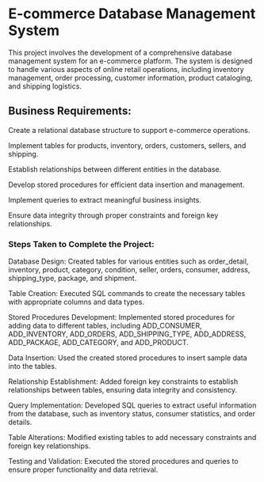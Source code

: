 # E-commerce Database Management System

This project involves the development of a comprehensive database management system for an e-commerce platform. The system is designed to handle various aspects of online retail operations, including inventory management, order processing, customer information, product cataloging, and shipping logistics.

## Business Requirements:

Create a relational database structure to support e-commerce operations.

Implement tables for products, inventory, orders, customers, sellers, and shipping.

Establish relationships between different entities in the database.

Develop stored procedures for efficient data insertion and management.

Implement queries to extract meaningful business insights.

Ensure data integrity through proper constraints and foreign key relationships.


### Steps Taken to Complete the Project:

Database Design:
Created tables for various entities such as order_detail, inventory, product, category, condition, seller, orders, consumer, address, shipping_type, package, and shipment.

Table Creation:
Executed SQL commands to create the necessary tables with appropriate columns and data types.

Stored Procedures Development:
Implemented stored procedures for adding data to different tables, including ADD_CONSUMER, ADD_INVENTORY, ADD_ORDERS, ADD_SHIPPING_TYPE, ADD_ADDRESS, ADD_PACKAGE, ADD_CATEGORY, and ADD_PRODUCT.

Data Insertion:
Used the created stored procedures to insert sample data into the tables.

Relationship Establishment:
Added foreign key constraints to establish relationships between tables, ensuring data integrity and consistency.

Query Implementation:
Developed SQL queries to extract useful information from the database, such as inventory status, consumer statistics, and order details.

Table Alterations:
Modified existing tables to add necessary constraints and foreign key relationships.

Testing and Validation:
Executed the stored procedures and queries to ensure proper functionality and data retrieval.

